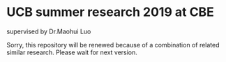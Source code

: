 # UCB summer research 2019 at CBE
supervised by Dr.Maohui Luo


Sorry, this repository will be renewed because of a combination of related similar research. Please wait for next version.

